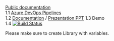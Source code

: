 [Public documentation](https://learn.microsoft.com/en-us/azure/cloud-adoption-framework/ready/landing-zone/terraform-landing-zone)  
1.1 [Azure DevOps Pipelines](https://dev.azure.com/CloudAutomationProject/Automation/_build)   
1.2 [Documentation](https://learn.hashicorp.com/tutorials/terraform/microsoft-caf-enterprise-scale)  / [Prezentation PPT]()
1.3 Demo    
1.4 [![Build Status](https://dev.azure.com/dutzageoorge/Learn%20Azure%20DevOps/_apis/build/status/dutza.learn-terraform-microsoft-caf-enterprise-scale?branchName=main)](https://dev.azure.com/dutzageoorge/Learn%20Azure%20DevOps/_build/latest?definitionId=4&branchName=main)

Please make sure to create Library with variables. 
